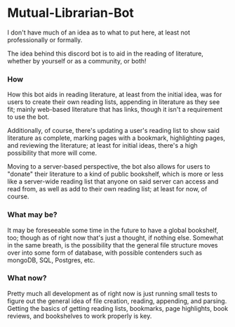 # Mutual-Librarian-Bot
I don't have much of an idea as to what to put here, at least not professionally or formally.

The idea behind this discord bot is to aid in the reading of literature, whether by yourself or as a community, or both!

### How
How this bot aids in reading literature, at least from the initial idea, was for users to create their own reading lists, appending in literature as they see fit; mainly web-based literature that has links, though it isn't a requirement to use the bot.

Additionally, of course, there's updating a user's reading list to show said literature as complete, marking pages with a bookmark, highlighting pages, and reviewing the literature; at least for initial ideas, there's a high possibility that more will come.

Moving to a server-based perspective, the bot also allows for users to "donate" their literature to a kind of public bookshelf, which is more or less like a server-wide reading list that anyone on said server can access and read from, as well as add to their own reading list; at least for now, of course.

### What may be?

It may be foreseeable some time in the future to have a global bookshelf, too; though as of right now that's just a thought, if nothing else.
Somewhat in the same breath, is the possibility that the general file structure moves over into some form of database, with possible contenders such as mongoDB, SQL, Postgres, etc.

### What now?
Pretty much all development as of right now is just running small tests to figure out the general idea of file creation, reading, appending, and parsing.
Getting the basics of getting reading lists, bookmarks, page highlights, book reviews, and bookshelves to work properly is key.
